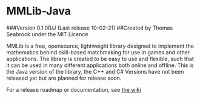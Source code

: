 # MMLib-Java
###Version 0.1.0R/J (Last release 10-02-21)
##Created by Thomas Seabrook under the MIT Licence

MMLib is a free, opensource, lightweight library designed to implement the mathematics behind skill-based matchmaking for use in games and other applications.
The library is created to be easy to use and flexible, such that it can be used in many different applications both online and offline.
This is the Java version of the library, the C++ and C# Versions have not been released yet but are planned for release soon.

For a release roadmap or documentation, see [the wiki](https://github.com/Thomas-Seabrook/MMLib-Java/wiki)

